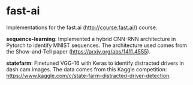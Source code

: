 # fast-ai
Implementations for the fast.ai (http://course.fast.ai/) course.

**sequence-learning**: Implemented a hybrid CNN-RNN architecture in Pytorch to identify MNIST sequences. The architecture used comes from the Show-and-Tell paper (https://arxiv.org/abs/1411.4555).

**statefarm**: Finetuned VGG-16 with Keras to identify distracted drivers in dash cam images. The data comes from this Kaggle competition: https://www.kaggle.com/c/state-farm-distracted-driver-detection.
